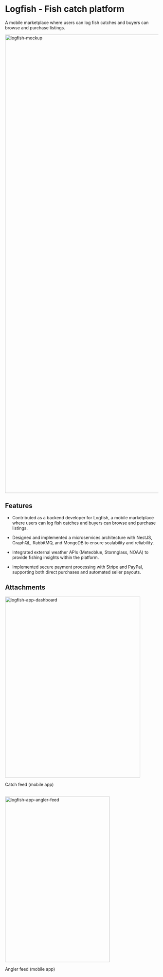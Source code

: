 # Logfish - Fish catch platform

A mobile marketplace where users can log fish catches and buyers can browse and purchase listings.

<img width="1500" height="1500" alt="logfish-mockup" src="https://github.com/user-attachments/assets/33072232-9b27-4a4c-858f-c5e1c9374b61" />

## Features

- Contributed as a backend developer for Logfish, a mobile marketplace where users can log fish catches and buyers can browse and purchase listings.

- Designed and implemented a microservices architecture with NestJS, GraphQL, RabbitMQ, and MongoDB to ensure scalability and reliability.

- Integrated external weather APIs (Meteoblue, Stormglass, NOAA) to provide fishing insights within the platform.

- Implemented secure payment processing with Stripe and PayPal, supporting both direct purchases and automated seller payouts.

## Attachments

<img width="444" height="592" alt="logfish-app-dashboard" src="https://github.com/user-attachments/assets/da222eec-08c7-41fb-9f56-f6197d91369f" />
<p>Catch feed (mobile app)</p>

<br /><img width="344" height="542" alt="logfish-app-angler-feed" src="https://github.com/user-attachments/assets/92c1591b-bee8-4c81-85e1-a2854f5d6807" />
<p>Angler feed (mobile app)</p>
